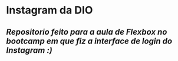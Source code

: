 # Instagram da DIO
## _Repositorio feito para a aula de Flexbox  no bootcamp em que fiz a interface de login do Instagram :)_
